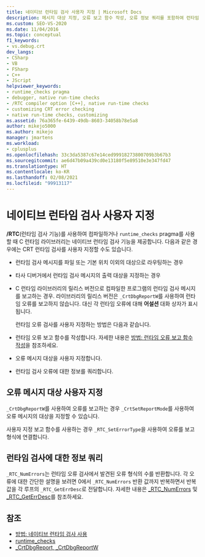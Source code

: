 ```yaml
---
title: 네이티브 런타임 검사 사용자 지정 | Microsoft Docs
description: 메시지 대상 지정, 오류 보고 함수 작성, 오류 정보 쿼리를 포함하여 런타임 검사를 사용자 지정하는 방법을 알아봅니다.
ms.custom: SEO-VS-2020
ms.date: 11/04/2016
ms.topic: conceptual
f1_keywords:
- vs.debug.crt
dev_langs:
- CSharp
- VB
- FSharp
- C++
- JScript
helpviewer_keywords:
- runtime_checks pragma
- debugger, native run-time checks
- /RTC compiler option [C++], native run-time checks
- customizing CRT error checking
- native run-time checks, customizing
ms.assetid: 76a365fe-6439-49db-8603-34058b78e5a8
author: mikejo5000
ms.author: mikejo
manager: jmartens
ms.workload:
- cplusplus
ms.openlocfilehash: 33c3da5387c67e14ced99918273800709b3b67b3
ms.sourcegitcommit: ae6d47b09a439cd0e13180f5e89510e3e347fd47
ms.translationtype: HT
ms.contentlocale: ko-KR
ms.lasthandoff: 02/08/2021
ms.locfileid: "99913117"
---
```

# <a name="native-run-time-checks-customization"></a>네이티브 런타임 검사 사용자 지정
**/RTC**(런타임 검사 기능)를 사용하여 컴파일하거나 `runtime_checks` pragma를 사용할 때 C 런타임 라이브러리는 네이티브 런타임 검사 기능을 제공합니다. 다음과 같은 경우에는 CRT 런타임 검사를 사용자 지정할 수도 있습니다.

- 런타임 검사 메시지를 파일 또는 기본 위치 이외의 대상으로 라우팅하는 경우

- 타사 디버거에서 런타임 검사 메시지의 출력 대상을 지정하는 경우

- C 런타임 라이브러리의 릴리스 버전으로 컴파일한 프로그램의 런타임 검사 메시지를 보고하는 경우. 라이브러리의 릴리스 버전은 `_CrtDbgReportW`를 사용하여 런타임 오류를 보고하지 않습니다. 대신 각 런타임 오류에 대해 **어설션** 대화 상자가 표시됩니다.

  런타임 오류 검사를 사용자 지정하는 방법은 다음과 같습니다.

- 런타임 오류 보고 함수를 작성합니다. 자세한 내용은 [방법: 런타임 오류 보고 함수 작성](../debugger/how-to-write-a-run-time-error-reporting-function.md)을 참조하세요.

- 오류 메시지 대상을 사용자 지정합니다.

- 런타임 검사 오류에 대한 정보를 쿼리합니다.

## <a name="customize-the-error-message-destination"></a>오류 메시지 대상 사용자 지정
 `_CrtDbgReportW`를 사용하여 오류를 보고하는 경우 `_CrtSetReportMode`를 사용하여 오류 메시지의 대상을 지정할 수 있습니다.

 사용자 지정 보고 함수를 사용하는 경우 `_RTC_SetErrorType`을 사용하여 오류를 보고 형식에 연결합니다.

## <a name="query-for-information-about-run-time-checks"></a>런타임 검사에 대한 정보 쿼리
 `_RTC_NumErrors`는 런타임 오류 검사에서 발견된 오류 형식의 수를 반환합니다. 각 오류에 대한 간단한 설명을 보려면 0에서 `_RTC_NumErrors` 반환 값까지 반복하면서 반복 값을 각 루프의 `_RTC_GetErrDesc`로 전달합니다. 자세한 내용은 [_RTC_NumErrors](/cpp/c-runtime-library/reference/rtc-numerrors) 및 [_RTC_GetErrDesc](/cpp/c-runtime-library/reference/rtc-geterrdesc)를 참조하세요.

## <a name="see-also"></a>참조
- [방법: 네이티브 런타임 검사 사용](../debugger/how-to-use-native-run-time-checks.md)
- [runtime_checks](/cpp/preprocessor/runtime-checks)
- [_CrtDbgReport, _CrtDbgReportW](/cpp/c-runtime-library/reference/crtdbgreport-crtdbgreportw)